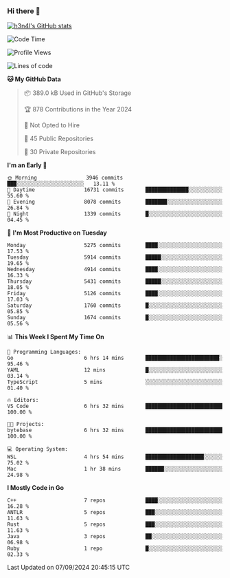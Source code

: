 ### Hi there 👋

[![h3n4l's GitHub stats](https://github-readme-stats.vercel.app/api?username=h3n4l&count_private=true&show_icons=true&theme=radical)](https://github.com/h3n4l/github-readme-stats)

<!--START_SECTION:waka-->
![Code Time](http://img.shields.io/badge/Code%20Time-1%2C919%20hrs%2049%20mins-blue)

![Profile Views](http://img.shields.io/badge/Profile%20Views-7-blue)

![Lines of code](https://img.shields.io/badge/From%20Hello%20World%20I%27ve%20Written-11.5%20million%20lines%20of%20code-blue)

**🐱 My GitHub Data** 

> 📦 389.0 kB Used in GitHub's Storage 
 > 
> 🏆 878 Contributions in the Year 2024
 > 
> 🚫 Not Opted to Hire
 > 
> 📜 45 Public Repositories 
 > 
> 🔑 30 Private Repositories 
 > 
**I'm an Early 🐤** 

```text
🌞 Morning                3946 commits        ███░░░░░░░░░░░░░░░░░░░░░░   13.11 % 
🌆 Daytime                16731 commits       ██████████████░░░░░░░░░░░   55.60 % 
🌃 Evening                8078 commits        ███████░░░░░░░░░░░░░░░░░░   26.84 % 
🌙 Night                  1339 commits        █░░░░░░░░░░░░░░░░░░░░░░░░   04.45 % 
```
📅 **I'm Most Productive on Tuesday** 

```text
Monday                   5275 commits        ████░░░░░░░░░░░░░░░░░░░░░   17.53 % 
Tuesday                  5914 commits        █████░░░░░░░░░░░░░░░░░░░░   19.65 % 
Wednesday                4914 commits        ████░░░░░░░░░░░░░░░░░░░░░   16.33 % 
Thursday                 5431 commits        █████░░░░░░░░░░░░░░░░░░░░   18.05 % 
Friday                   5126 commits        ████░░░░░░░░░░░░░░░░░░░░░   17.03 % 
Saturday                 1760 commits        █░░░░░░░░░░░░░░░░░░░░░░░░   05.85 % 
Sunday                   1674 commits        █░░░░░░░░░░░░░░░░░░░░░░░░   05.56 % 
```


📊 **This Week I Spent My Time On** 

```text
💬 Programming Languages: 
Go                       6 hrs 14 mins       ████████████████████████░   95.46 % 
YAML                     12 mins             █░░░░░░░░░░░░░░░░░░░░░░░░   03.14 % 
TypeScript               5 mins              ░░░░░░░░░░░░░░░░░░░░░░░░░   01.40 % 

🔥 Editors: 
VS Code                  6 hrs 32 mins       █████████████████████████   100.00 % 

🐱‍💻 Projects: 
bytebase                 6 hrs 32 mins       █████████████████████████   100.00 % 

💻 Operating System: 
WSL                      4 hrs 54 mins       ███████████████████░░░░░░   75.02 % 
Mac                      1 hr 38 mins        ██████░░░░░░░░░░░░░░░░░░░   24.98 % 
```

**I Mostly Code in Go** 

```text
C++                      7 repos             ████░░░░░░░░░░░░░░░░░░░░░   16.28 % 
ANTLR                    5 repos             ███░░░░░░░░░░░░░░░░░░░░░░   11.63 % 
Rust                     5 repos             ███░░░░░░░░░░░░░░░░░░░░░░   11.63 % 
Java                     3 repos             ██░░░░░░░░░░░░░░░░░░░░░░░   06.98 % 
Ruby                     1 repo              █░░░░░░░░░░░░░░░░░░░░░░░░   02.33 % 
```




 Last Updated on 07/09/2024 20:45:15 UTC
<!--END_SECTION:waka-->

